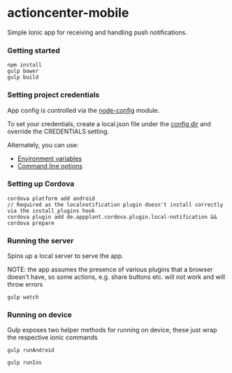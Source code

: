 actioncenter-mobile
============

Simple Ionic app for receiving and handling push notifications.

### Getting started

```
npm install
gulp bower
gulp build
```

### Setting project credentials

App config is controlled via the [node-config](https://github.com/lorenwest/node-config) module.

To set your credentials, create a local.json file under the [config dir](https://github.com/EFForg/actioncenter-mobile/tree/master/config) and override the CREDENTIALS setting.

Alternately, you can use:
* [Environment variables](https://github.com/lorenwest/node-config/wiki/Environment-Variables)
* [Command line options](https://github.com/lorenwest/node-config/wiki/Command-Line-Overrides)

### Setting up Cordova

```
cordova platform add android
// Required as the localnotification plugin doesn't install correctly via the install_plugins hook
cordova plugin add de.appplant.cordova.plugin.local-notification && cordova prepare
```

### Running the server

Spins up a local server to serve the app.

NOTE: the app assumes the presence of various plugins that a browser doesn't have, so some actions, e.g. share buttons etc. will not work and will throw errors

```
gulp watch
```

### Running on device

Gulp exposes two helper methods for running on device, these just wrap the respective ionic commands

```
gulp runAndroid

gulp runIos
```
